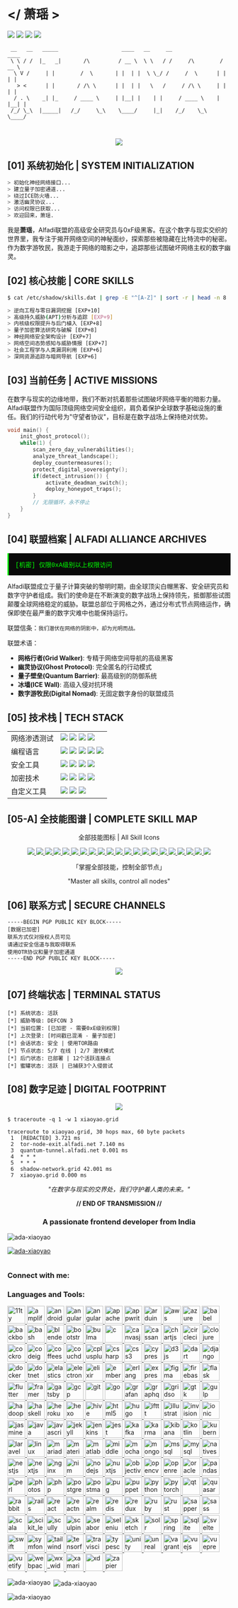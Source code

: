 # </ 萧瑶 >

![](https://img.shields.io/badge/STATUS-ACTIVE-brightgreen?style=for-the-badge&logo=statuspage&logoColor=white&color=00b300)
![](https://img.shields.io/badge/SECURITY-LEVEL_7-red?style=for-the-badge&logo=hackaday&logoColor=white)
![](https://img.shields.io/badge/ALFADI-ALLIANCE-blue?style=for-the-badge&logo=ethereum&logoColor=white)
![](https://img.shields.io/badge/THREAT--CON-DELTA-purple?style=for-the-badge&logo=hackerone&logoColor=white)

```
 __   __   _____                    ____   __     __                ____  
 \ \ / /  |_   _|       /\         / __ \  \ \   / /     /\        / __ \ 
  \ V /     | |        /  \       | |  | |  \ \_/ /     /  \      | |  | |
   > <      | |       / /\ \      | |  | |   \   /     / /\ \     | |  | |
  / . \    _| |_     / ____ \     | |__| |    | |     / ____ \    | |__| |
 /_/ \_\  |_____|   /_/     \_\    \____/     |_|    /_/    \_\    \____/ 
                                                                  
                                                                  
```

<div align="center">
  <img src="https://github-profile-trophy.vercel.app/?username=xiaoyao&theme=radical&no-frame=true&row=1&column=7" />
</div>

## [01] 系统初始化 | SYSTEM INITIALIZATION

```bash
> 初始化神经网络接口...
> 建立量子加密通道...
> 绕过ICE防火墙...
> 激活幽灵协议...
> 访问权限已获取...
> 欢迎回来，萧瑶.
```

我是**萧瑶**，Alfadi联盟的高级安全研究员与0xF级黑客。在这个数字与现实交织的世界里，我专注于揭开网络空间的神秘面纱，探索那些被隐藏在比特流中的秘密。作为数字游牧民，我游走于网络的暗影之中，追踪那些试图破坏网络主权的数字幽灵。

## [02] 核心技能 | CORE SKILLS

```bash
$ cat /etc/shadow/skills.dat | grep -E "^[A-Z]" | sort -r | head -n 8

> 逆向工程与零日漏洞挖掘 [EXP+10]
> 高级持久威胁(APT)分析与追踪 [EXP+9]
> 内核级权限提升与后门植入 [EXP+8]
> 量子加密算法研究与破解 [EXP+8]
> 神经网络安全架构设计 [EXP+7]
> 网络空间态势感知与威胁情报 [EXP+7]
> 社会工程学与人类漏洞利用 [EXP+6]
> 深网资源追踪与暗网导航 [EXP+6]
```

## [03] 当前任务 | ACTIVE MISSIONS

在数字与现实的边缘地带，我们不断对抗着那些试图破坏网络平衡的暗影力量。Alfadi联盟作为国际顶级网络空间安全组织，肩负着保护全球数字基础设施的重任。我们的行动代号为"守望者协议"，目标是在数字战场上保持绝对优势。

```c
void main() {
    init_ghost_protocol();
    while(1) {
        scan_zero_day_vulnerabilities();
        analyze_threat_landscape();
        deploy_countermeasures();
        protect_digital_sovereignty();
        if(detect_intrusion()) {
            activate_deadman_switch();
            deploy_honeypot_traps();
        }
        // 无限循环，永不停止
    }
}
```

## [04] 联盟档案 | ALFADI ALLIANCE ARCHIVES

<div style="background-color: #0a0a0a; color: #00ff00; padding: 15px; border-left: 3px solid #00ff00; font-family: 'Courier New', monospace;">
[机密] 仅限0xA级别以上权限访问
</div>

Alfadi联盟成立于量子计算突破的黎明时期，由全球顶尖白帽黑客、安全研究员和数字守护者组成。我们的使命是在不断演变的数字战场上保持领先，抵御那些试图颠覆全球网络稳定的威胁。联盟总部位于网格之外，通过分布式节点网络运作，确保即使在最严重的数字灾难中也能保持运行。

联盟信条：`我们潜伏在网络的阴影中，却为光明而战。`

联盟术语：
- **网格行者(Grid Walker)**: 专精于网络空间导航的高级黑客
- **幽灵协议(Ghost Protocol)**: 完全匿名的行动模式
- **量子壁垒(Quantum Barrier)**: 最高级别的防御系统
- **冰墙(ICE Wall)**: 高级入侵对抗环境
- **数字游牧民(Digital Nomad)**: 无固定数字身份的联盟成员

## [05] 技术栈 | TECH STACK

<table>
  <tr>
    <td>网络渗透测试</td>
    <td>
      <img src="https://img.shields.io/badge/Kali_Linux-557C94?style=flat-square&logo=kali-linux&logoColor=white" />
      <img src="https://img.shields.io/badge/Metasploit-E34F26?style=flat-square&logo=metasploit&logoColor=white" />
      <img src="https://img.shields.io/badge/Wireshark-1679A7?style=flat-square&logo=wireshark&logoColor=white" />
      <img src="https://img.shields.io/badge/Nmap-0E8A16?style=flat-square&logo=nmap&logoColor=white" />
    </td>
  </tr>
  <tr>
    <td>编程语言</td>
    <td>
      <img src="https://img.shields.io/badge/Python-3776AB?style=flat-square&logo=python&logoColor=white" />
      <img src="https://img.shields.io/badge/Rust-000000?style=flat-square&logo=rust&logoColor=white" />
      <img src="https://img.shields.io/badge/C++-00599C?style=flat-square&logo=c%2B%2B&logoColor=white" />
      <img src="https://img.shields.io/badge/Assembly-6E4C13?style=flat-square&logo=assembly&logoColor=white" />
      <img src="https://img.shields.io/badge/Haskell-5D4F85?style=flat-square&logo=haskell&logoColor=white" />
    </td>
  </tr>
  <tr>
    <td>安全工具</td>
    <td>
      <img src="https://img.shields.io/badge/Burp_Suite-FF6347?style=flat-square&logo=burp-suite&logoColor=white" />
      <img src="https://img.shields.io/badge/Ghidra-4B275F?style=flat-square&logo=ghidra&logoColor=white" />
      <img src="https://img.shields.io/badge/IDA_Pro-9999FF?style=flat-square&logo=ida&logoColor=white" />
      <img src="https://img.shields.io/badge/Radare2-008080?style=flat-square&logo=radare2&logoColor=white" />
    </td>
  </tr>
  <tr>
    <td>加密技术</td>
    <td>
      <img src="https://img.shields.io/badge/量子加密-00B4D8?style=flat-square&logo=quantum&logoColor=white" />
      <img src="https://img.shields.io/badge/区块链安全-121D33?style=flat-square&logo=bitcoin&logoColor=white" />
      <img src="https://img.shields.io/badge/同态加密-5A0FC8?style=flat-square&logo=ethereum&logoColor=white" />
      <img src="https://img.shields.io/badge/零知识证明-FF4500?style=flat-square&logo=zcash&logoColor=white" />
    </td>
  </tr>
  <tr>
    <td>自定义工具</td>
    <td>
      <img src="https://img.shields.io/badge/NeuralBreaker-FF00FF?style=flat-square&logo=neural&logoColor=white" />
      <img src="https://img.shields.io/badge/QuantumShadow-00FFFF?style=flat-square&logo=quantum&logoColor=white" />
      <img src="https://img.shields.io/badge/ICE_Melter-FF1493?style=flat-square&logo=ice&logoColor=white" />
    </td>
  </tr>
</table>

## [05-A] 全技能图谱 | COMPLETE SKILL MAP

<div align="center">
  <p>全部技能图标 | All Skill Icons</p>
</div>

<div align="center">
  <a href="https://skillicons.dev">
    <img src="https://skillicons.dev/icons?i=ableton,activitypub,actix,adonis,ae,ai,aiscript,alpinejs,anaconda,androidstudio&perline=10&theme=dark" />
    <img src="https://skillicons.dev/icons?i=angular,ansible,apollo,apple,appwrite,arch,arduino,astro,atom,au&perline=10&theme=dark" />
    <img src="https://skillicons.dev/icons?i=autocad,aws,azul,azure,babel,bash,bevy,bitbucket,blender,bootstrap&perline=10&theme=dark" />
    <img src="https://skillicons.dev/icons?i=bots,bsd,bun,c,cassandra,clion,clojure,cloudflare,cmake,codepen&perline=10&theme=dark" />
    <img src="https://skillicons.dev/icons?i=coffeescript,cpp,crystal,cs,css,cypress,d3,dart,debian,deno&perline=10&theme=dark" />
    <img src="https://skillicons.dev/icons?i=devto,discord,discordjs,django,docker,dotnet,dynamodb,eclipse,elasticsearch,electron&perline=10&theme=dark" />
    <img src="https://skillicons.dev/icons?i=elixir,elysia,emacs,ember,emotion,express,fastapi,fediverse,figma,firebase&perline=10&theme=dark" />
    <img src="https://skillicons.dev/icons?i=flask,flutter,forth,fortran,gamemakerstudio,gatsby,gcp,gherkin,git,github&perline=10&theme=dark" />
    <img src="https://skillicons.dev/icons?i=githubactions,gitlab,gmail,go,godot,gradle,grafana,graphql,gtk,gulp&perline=10&theme=dark" />
    <img src="https://skillicons.dev/icons?i=haskell,haxe,haxeflixel,heroku,hibernate,html,htmx,idea,instagram,ipfs&perline=10&theme=dark" />
    <img src="https://skillicons.dev/icons?i=java,jenkins,jest,jquery,js,kafka,kali,kotlin,ktor,kubernetes&perline=10&theme=dark" />
    <img src="https://skillicons.dev/icons?i=laravel,latex,linkedin,linux,lit,lua,mastodon,materialui,matlab,maven&perline=10&theme=dark" />
    <img src="https://skillicons.dev/icons?i=md,misskey,mongodb,mysql,neovim,nestjs,netlify,nextjs,nginx,nim&perline=10&theme=dark" />
    <img src="https://skillicons.dev/icons?i=nodejs,nuxtjs,ocaml,octave,openshift,openstack,perl,php,plan9,planetscale&perline=10&theme=dark" />
    <img src="https://skillicons.dev/icons?i=postgres,postman,powershell,pr,prisma,processing,prometheus,ps,pug,py&perline=10&theme=dark" />
    <img src="https://skillicons.dev/icons?i=pytorch,qt,r,rabbitmq,rails,raspberrypi,react,reactivex,redis,redux&perline=10&theme=dark" />
    <img src="https://skillicons.dev/icons?i=regex,remix,replit,rocket,rollupjs,ros,ruby,rust,sass,scala&perline=10&theme=dark" />
    <img src="https://skillicons.dev/icons?i=selenium,sentry,sequelize,sketchup,solidity,solidjs,spring,sqlite,stackoverflow,styledcomponents&perline=10&theme=dark" />
    <img src="https://skillicons.dev/icons?i=supabase,svelte,svg,swift,symfony,tailwind,tauri,tensorflow,threejs,ts&perline=10&theme=dark" />
    <img src="https://skillicons.dev/icons?i=twitter,unity,unreal,v,vala,vercel,vim,visualstudio,vite,vscode&perline=10&theme=dark" />
    <img src="https://skillicons.dev/icons?i=vue,wasm,webflow,webpack,windicss,wordpress,workers,xd,zig&perline=10&theme=dark" />
  </a>
</div>

<div align="center">
  <p>「掌握全部技能，控制全部节点」</p>
  <p>"Master all skills, control all nodes"</p>
</div>

## [06] 联系方式 | SECURE CHANNELS

```
-----BEGIN PGP PUBLIC KEY BLOCK-----
[数据已加密]
联系方式仅对授权人员可见
请通过安全信道与我取得联系
使用OTR协议和量子加密通道
-----END PGP PUBLIC KEY BLOCK-----
```

<div align="center">
  <img src="https://github-readme-stats.vercel.app/api?username=ADA-XiaoYao&show_icons=true&theme=radical&hide_border=true" />
</div>

## [07] 终端状态 | TERMINAL STATUS

```
[*] 系统状态: 活跃
[*] 威胁等级: DEFCON 3
[*] 当前位置: [已加密 - 需要0xE级别权限]
[*] 上次登录: [时间戳已混淆 - 量子加密]
[*] 会话状态: 安全 | 使用TOR路由
[*] 节点状态: 5/7 在线 | 2/7 潜伏模式
[*] 后门状态: 已部署 | 12个活跃连接点
[*] 蜜罐状态: 活跃 | 已捕获3个入侵尝试
```

## [08] 数字足迹 | DIGITAL FOOTPRINT

<div align="center">
  <img src="https://github-readme-streak-stats.herokuapp.com/?user=ADA-XiaoYao&theme=radical&hide_border=true" />
</div>

```
$ traceroute -q 1 -w 1 xiaoyao.grid

traceroute to xiaoyao.grid, 30 hops max, 60 byte packets
 1  [REDACTED] 3.721 ms
 2  tor-node-exit.alfadi.net 7.140 ms
 3  quantum-tunnel.alfadi.net 0.001 ms
 4  * * *
 5  * * *
 6  shadow-network.grid 42.001 ms
 7  xiaoyao.grid 0.000 ms
```

<div align="center">
  
_"在数字与现实的交界处，我们守护着人类的未来。"_

**// END OF TRANSMISSION //**
</div>

<!-- 
01100101 01111001 01100101 01110011 00100000 
01101111 01101110 01101100 01111001 00101100 00100000 
01100001 01101100 01100110 01100001 01100100 01101001 00100000 
01110111 01100001 01110100 01100011 01101000 01100101 01110011 
-->

<h3 align="center">A passionate frontend developer from India</h3>

<p align="left"> <img src="https://komarev.com/ghpvc/?username=ada-xiaoyao&label=Profile%20views&color=0e75b6&style=flat" alt="ada-xiaoyao" /> </p>

<p align="left"> <a href="https://github.com/ryo-ma/github-profile-trophy"><img src="https://github-profile-trophy.vercel.app/?username=ada-xiaoyao" alt="ada-xiaoyao" /></a> </p>

<p align="left"> <a href="https://twitter.com/" target="blank"><img src="https://img.shields.io/twitter/follow/?logo=twitter&style=for-the-badge" alt="" /></a> </p>

<h3 align="left">Connect with me:</h3>
<p align="left">
</p>

<h3 align="left">Languages and Tools:</h3>
<p align="left"> <a href="https://www.11ty.dev/" target="_blank" rel="noreferrer"> <img src="https://gist.githubusercontent.com/vivek32ta/c7f7bf583c1fb1c58d89301ea40f37fd/raw/f4c85cce5790758286b8f155ef9a177710b995df/11ty.svg" alt="11ty" width="40" height="40"/> </a> <a href="https://aws.amazon.com/amplify/" target="_blank" rel="noreferrer"> <img src="https://docs.amplify.aws/assets/logo-dark.svg" alt="amplify" width="40" height="40"/> </a> <a href="https://developer.android.com" target="_blank" rel="noreferrer"> <img src="https://raw.githubusercontent.com/devicons/devicon/master/icons/android/android-original-wordmark.svg" alt="android" width="40" height="40"/> </a> <a href="https://angular.io" target="_blank" rel="noreferrer"> <img src="https://angular.io/assets/images/logos/angular/angular.svg" alt="angular" width="40" height="40"/> </a> <a href="https://angular.io" target="_blank" rel="noreferrer"> <img src="https://raw.githubusercontent.com/devicons/devicon/master/icons/angularjs/angularjs-original-wordmark.svg" alt="angularjs" width="40" height="40"/> </a> <a href="https://cordova.apache.org/" target="_blank" rel="noreferrer"> <img src="https://www.vectorlogo.zone/logos/apache_cordova/apache_cordova-icon.svg" alt="apachecordova" width="40" height="40"/> </a> <a href="https://appwrite.io" target="_blank" rel="noreferrer"> <img src="https://www.vectorlogo.zone/logos/appwriteio/appwriteio-icon.svg" alt="appwrite" width="40" height="40"/> </a> <a href="https://www.arduino.cc/" target="_blank" rel="noreferrer"> <img src="https://cdn.worldvectorlogo.com/logos/arduino-1.svg" alt="arduino" width="40" height="40"/> </a> <a href="https://aws.amazon.com" target="_blank" rel="noreferrer"> <img src="https://raw.githubusercontent.com/devicons/devicon/master/icons/amazonwebservices/amazonwebservices-original-wordmark.svg" alt="aws" width="40" height="40"/> </a> <a href="https://azure.microsoft.com/en-in/" target="_blank" rel="noreferrer"> <img src="https://www.vectorlogo.zone/logos/microsoft_azure/microsoft_azure-icon.svg" alt="azure" width="40" height="40"/> </a> <a href="https://babeljs.io/" target="_blank" rel="noreferrer"> <img src="https://www.vectorlogo.zone/logos/babeljs/babeljs-icon.svg" alt="babel" width="40" height="40"/> </a> <a href="https://backbonejs.org" target="_blank" rel="noreferrer"> <img src="https://raw.githubusercontent.com/devicons/devicon/master/icons/backbonejs/backbonejs-original-wordmark.svg" alt="backbonejs" width="40" height="40"/> </a> <a href="https://www.gnu.org/software/bash/" target="_blank" rel="noreferrer"> <img src="https://www.vectorlogo.zone/logos/gnu_bash/gnu_bash-icon.svg" alt="bash" width="40" height="40"/> </a> <a href="https://www.blender.org/" target="_blank" rel="noreferrer"> <img src="https://download.blender.org/branding/community/blender_community_badge_white.svg" alt="blender" width="40" height="40"/> </a> <a href="https://getbootstrap.com" target="_blank" rel="noreferrer"> <img src="https://raw.githubusercontent.com/devicons/devicon/master/icons/bootstrap/bootstrap-plain-wordmark.svg" alt="bootstrap" width="40" height="40"/> </a> <a href="https://bulma.io/" target="_blank" rel="noreferrer"> <img src="https://raw.githubusercontent.com/gilbarbara/logos/804dc257b59e144eaca5bc6ffd16949752c6f789/logos/bulma.svg" alt="bulma" width="40" height="40"/> </a> <a href="https://www.cprogramming.com/" target="_blank" rel="noreferrer"> <img src="https://raw.githubusercontent.com/devicons/devicon/master/icons/c/c-original.svg" alt="c" width="40" height="40"/> </a> <a href="https://canvasjs.com" target="_blank" rel="noreferrer"> <img src="https://raw.githubusercontent.com/Hardik0307/Hardik0307/master/assets/canvasjs-charts.svg" alt="canvasjs" width="40" height="40"/> </a> <a href="https://cassandra.apache.org/" target="_blank" rel="noreferrer"> <img src="https://www.vectorlogo.zone/logos/apache_cassandra/apache_cassandra-icon.svg" alt="cassandra" width="40" height="40"/> </a> <a href="https://www.chartjs.org" target="_blank" rel="noreferrer"> <img src="https://www.chartjs.org/media/logo-title.svg" alt="chartjs" width="40" height="40"/> </a> <a href="https://circleci.com" target="_blank" rel="noreferrer"> <img src="https://www.vectorlogo.zone/logos/circleci/circleci-icon.svg" alt="circleci" width="40" height="40"/> </a> <a href="https://clojure.org/" target="_blank" rel="noreferrer"> <img src="https://upload.wikimedia.org/wikipedia/commons/5/5d/Clojure_logo.svg" alt="clojure" width="40" height="40"/> </a> <a href="https://www.cockroachlabs.com/product/cockroachdb/" target="_blank" rel="noreferrer"> <img src="https://cdn.worldvectorlogo.com/logos/cockroachdb.svg" alt="cockroachdb" width="40" height="40"/> </a> <a href="https://codeigniter.com" target="_blank" rel="noreferrer"> <img src="https://cdn.worldvectorlogo.com/logos/codeigniter.svg" alt="codeigniter" width="40" height="40"/> </a> <a href="https://offeescript.org" target="_blank" rel="noreferrer"> <img src="https://raw.githubusercontent.com/devicons/devicon/master/icons/coffeescript/coffeescript-original-wordmark.svg" alt="coffeescript" width="40" height="40"/> </a> <a href="https://couchdb.apache.org/" target="_blank" rel="noreferrer"> <img src="https://raw.githubusercontent.com/devicons/devicon/0d6c64dbbf311879f7d563bfc3ccf559f9ed111c/icons/couchdb/couchdb-original.svg" alt="couchdb" width="40" height="40"/> </a> <a href="https://www.w3schools.com/cpp/" target="_blank" rel="noreferrer"> <img src="https://raw.githubusercontent.com/devicons/devicon/master/icons/cplusplus/cplusplus-original.svg" alt="cplusplus" width="40" height="40"/> </a> <a href="https://www.w3schools.com/cs/" target="_blank" rel="noreferrer"> <img src="https://raw.githubusercontent.com/devicons/devicon/master/icons/csharp/csharp-original.svg" alt="csharp" width="40" height="40"/> </a> <a href="https://www.w3schools.com/css/" target="_blank" rel="noreferrer"> <img src="https://raw.githubusercontent.com/devicons/devicon/master/icons/css3/css3-original-wordmark.svg" alt="css3" width="40" height="40"/> </a> <a href="https://www.cypress.io" target="_blank" rel="noreferrer"> <img src="https://raw.githubusercontent.com/simple-icons/simple-icons/6e46ec1fc23b60c8fd0d2f2ff46db82e16dbd75f/icons/cypress.svg" alt="cypress" width="40" height="40"/> </a> <a href="https://d3js.org/" target="_blank" rel="noreferrer"> <img src="https://raw.githubusercontent.com/devicons/devicon/master/icons/d3js/d3js-original.svg" alt="d3js" width="40" height="40"/> </a> <a href="https://dart.dev" target="_blank" rel="noreferrer"> <img src="https://www.vectorlogo.zone/logos/dartlang/dartlang-icon.svg" alt="dart" width="40" height="40"/> </a> <a href="https://www.djangoproject.com/" target="_blank" rel="noreferrer"> <img src="https://cdn.worldvectorlogo.com/logos/django.svg" alt="django" width="40" height="40"/> </a> <a href="https://www.docker.com/" target="_blank" rel="noreferrer"> <img src="https://raw.githubusercontent.com/devicons/devicon/master/icons/docker/docker-original-wordmark.svg" alt="docker" width="40" height="40"/> </a> <a href="https://dotnet.microsoft.com/" target="_blank" rel="noreferrer"> <img src="https://raw.githubusercontent.com/devicons/devicon/master/icons/dot-net/dot-net-original-wordmark.svg" alt="dotnet" width="40" height="40"/> </a> <a href="https://www.elastic.co" target="_blank" rel="noreferrer"> <img src="https://www.vectorlogo.zone/logos/elastic/elastic-icon.svg" alt="elasticsearch" width="40" height="40"/> </a> <a href="https://www.electronjs.org" target="_blank" rel="noreferrer"> <img src="https://raw.githubusercontent.com/devicons/devicon/master/icons/electron/electron-original.svg" alt="electron" width="40" height="40"/> </a> <a href="https://elixir-lang.org" target="_blank" rel="noreferrer"> <img src="https://www.vectorlogo.zone/logos/elixir-lang/elixir-lang-icon.svg" alt="elixir" width="40" height="40"/> </a> <a href="https://emberjs.com/" target="_blank" rel="noreferrer"> <img src="https://raw.githubusercontent.com/devicons/devicon/master/icons/ember/ember-original-wordmark.svg" alt="ember" width="40" height="40"/> </a> <a href="https://www.erlang.org/" target="_blank" rel="noreferrer"> <img src="https://www.vectorlogo.zone/logos/erlang/erlang-official.svg" alt="erlang" width="40" height="40"/> </a> <a href="https://expressjs.com" target="_blank" rel="noreferrer"> <img src="https://raw.githubusercontent.com/devicons/devicon/master/icons/express/express-original-wordmark.svg" alt="express" width="40" height="40"/> </a> <a href="https://www.figma.com/" target="_blank" rel="noreferrer"> <img src="https://www.vectorlogo.zone/logos/figma/figma-icon.svg" alt="figma" width="40" height="40"/> </a> <a href="https://firebase.google.com/" target="_blank" rel="noreferrer"> <img src="https://www.vectorlogo.zone/logos/firebase/firebase-icon.svg" alt="firebase" width="40" height="40"/> </a> <a href="https://flask.palletsprojects.com/" target="_blank" rel="noreferrer"> <img src="https://www.vectorlogo.zone/logos/pocoo_flask/pocoo_flask-icon.svg" alt="flask" width="40" height="40"/> </a> <a href="https://flutter.dev" target="_blank" rel="noreferrer"> <img src="https://www.vectorlogo.zone/logos/flutterio/flutterio-icon.svg" alt="flutter" width="40" height="40"/> </a> <a href="https://www.framer.com/" target="_blank" rel="noreferrer"> <img src="https://www.vectorlogo.zone/logos/framer/framer-icon.svg" alt="framer" width="40" height="40"/> </a> <a href="https://www.gatsbyjs.com/" target="_blank" rel="noreferrer"> <img src="https://www.vectorlogo.zone/logos/gatsbyjs/gatsbyjs-icon.svg" alt="gatsby" width="40" height="40"/> </a> <a href="https://cloud.google.com" target="_blank" rel="noreferrer"> <img src="https://www.vectorlogo.zone/logos/google_cloud/google_cloud-icon.svg" alt="gcp" width="40" height="40"/> </a> <a href="https://git-scm.com/" target="_blank" rel="noreferrer"> <img src="https://www.vectorlogo.zone/logos/git-scm/git-scm-icon.svg" alt="git" width="40" height="40"/> </a> <a href="https://golang.org" target="_blank" rel="noreferrer"> <img src="https://raw.githubusercontent.com/devicons/devicon/master/icons/go/go-original.svg" alt="go" width="40" height="40"/> </a> <a href="https://grafana.com" target="_blank" rel="noreferrer"> <img src="https://www.vectorlogo.zone/logos/grafana/grafana-icon.svg" alt="grafana" width="40" height="40"/> </a> <a href="https://graphql.org" target="_blank" rel="noreferrer"> <img src="https://www.vectorlogo.zone/logos/graphql/graphql-icon.svg" alt="graphql" width="40" height="40"/> </a> <a href="https://gridsome.org/" target="_blank" rel="noreferrer"> <img src="https://www.vectorlogo.zone/logos/gridsome/gridsome-icon.svg" alt="gridsome" width="40" height="40"/> </a> <a href="https://www.gtk.org/" target="_blank" rel="noreferrer"> <img src="https://upload.wikimedia.org/wikipedia/commons/7/71/GTK_logo.svg" alt="gtk" width="40" height="40"/> </a> <a href="https://gulpjs.com" target="_blank" rel="noreferrer"> <img src="https://raw.githubusercontent.com/devicons/devicon/master/icons/gulp/gulp-plain.svg" alt="gulp" width="40" height="40"/> </a> <a href="https://hadoop.apache.org/" target="_blank" rel="noreferrer"> <img src="https://www.vectorlogo.zone/logos/apache_hadoop/apache_hadoop-icon.svg" alt="hadoop" width="40" height="40"/> </a> <a href="https://www.haskell.org/" target="_blank" rel="noreferrer"> <img src="https://upload.wikimedia.org/wikipedia/commons/1/1c/Haskell-Logo.svg" alt="haskell" width="40" height="40"/> </a> <a href="https://heroku.com" target="_blank" rel="noreferrer"> <img src="https://www.vectorlogo.zone/logos/heroku/heroku-icon.svg" alt="heroku" width="40" height="40"/> </a> <a href="hexo.io/" target="_blank" rel="noreferrer"> <img src="https://www.vectorlogo.zone/logos/hexoio/hexoio-icon.svg" alt="hexo" width="40" height="40"/> </a> <a href="https://hive.apache.org/" target="_blank" rel="noreferrer"> <img src="https://www.vectorlogo.zone/logos/apache_hive/apache_hive-icon.svg" alt="hive" width="40" height="40"/> </a> <a href="https://www.w3.org/html/" target="_blank" rel="noreferrer"> <img src="https://raw.githubusercontent.com/devicons/devicon/master/icons/html5/html5-original-wordmark.svg" alt="html5" width="40" height="40"/> </a> <a href="https://gohugo.io/" target="_blank" rel="noreferrer"> <img src="https://api.iconify.design/logos-hugo.svg" alt="hugo" width="40" height="40"/> </a> <a href="https://ifttt.com/" target="_blank" rel="noreferrer"> <img src="https://www.vectorlogo.zone/logos/ifttt/ifttt-ar21.svg" alt="ifttt" width="40" height="40"/> </a> <a href="https://www.adobe.com/in/products/illustrator.html" target="_blank" rel="noreferrer"> <img src="https://www.vectorlogo.zone/logos/adobe_illustrator/adobe_illustrator-icon.svg" alt="illustrator" width="40" height="40"/> </a> <a href="https://www.invisionapp.com/" target="_blank" rel="noreferrer"> <img src="https://www.vectorlogo.zone/logos/invisionapp/invisionapp-icon.svg" alt="invision" width="40" height="40"/> </a> <a href="https://ionicframework.com" target="_blank" rel="noreferrer"> <img src="https://upload.wikimedia.org/wikipedia/commons/d/d1/Ionic_Logo.svg" alt="ionic" width="40" height="40"/> </a> <a href="https://jasmine.github.io/" target="_blank" rel="noreferrer"> <img src="https://www.vectorlogo.zone/logos/jasmine/jasmine-icon.svg" alt="jasmine" width="40" height="40"/> </a> <a href="https://www.java.com" target="_blank" rel="noreferrer"> <img src="https://raw.githubusercontent.com/devicons/devicon/master/icons/java/java-original.svg" alt="java" width="40" height="40"/> </a> <a href="https://developer.mozilla.org/en-US/docs/Web/JavaScript" target="_blank" rel="noreferrer"> <img src="https://raw.githubusercontent.com/devicons/devicon/master/icons/javascript/javascript-original.svg" alt="javascript" width="40" height="40"/> </a> <a href="https://jekyllrb.com/" target="_blank" rel="noreferrer"> <img src="https://www.vectorlogo.zone/logos/jekyllrb/jekyllrb-icon.svg" alt="jekyll" width="40" height="40"/> </a> <a href="https://www.jenkins.io" target="_blank" rel="noreferrer"> <img src="https://www.vectorlogo.zone/logos/jenkins/jenkins-icon.svg" alt="jenkins" width="40" height="40"/> </a> <a href="https://jestjs.io" target="_blank" rel="noreferrer"> <img src="https://www.vectorlogo.zone/logos/jestjsio/jestjsio-icon.svg" alt="jest" width="40" height="40"/> </a> <a href="https://kafka.apache.org/" target="_blank" rel="noreferrer"> <img src="https://www.vectorlogo.zone/logos/apache_kafka/apache_kafka-icon.svg" alt="kafka" width="40" height="40"/> </a> <a href="https://karma-runner.github.io/latest/index.html" target="_blank" rel="noreferrer"> <img src="https://raw.githubusercontent.com/detain/svg-logos/780f25886640cef088af994181646db2f6b1a3f8/svg/karma.svg" alt="karma" width="40" height="40"/> </a> <a href="https://www.elastic.co/kibana" target="_blank" rel="noreferrer"> <img src="https://www.vectorlogo.zone/logos/elasticco_kibana/elasticco_kibana-icon.svg" alt="kibana" width="40" height="40"/> </a> <a href="https://kotlinlang.org" target="_blank" rel="noreferrer"> <img src="https://www.vectorlogo.zone/logos/kotlinlang/kotlinlang-icon.svg" alt="kotlin" width="40" height="40"/> </a> <a href="https://kubernetes.io" target="_blank" rel="noreferrer"> <img src="https://www.vectorlogo.zone/logos/kubernetes/kubernetes-icon.svg" alt="kubernetes" width="40" height="40"/> </a> <a href="https://laravel.com/" target="_blank" rel="noreferrer"> <img src="https://raw.githubusercontent.com/devicons/devicon/master/icons/laravel/laravel-plain-wordmark.svg" alt="laravel" width="40" height="40"/> </a> <a href="https://www.linux.org/" target="_blank" rel="noreferrer"> <img src="https://raw.githubusercontent.com/devicons/devicon/master/icons/linux/linux-original.svg" alt="linux" width="40" height="40"/> </a> <a href="https://mariadb.org/" target="_blank" rel="noreferrer"> <img src="https://www.vectorlogo.zone/logos/mariadb/mariadb-icon.svg" alt="mariadb" width="40" height="40"/> </a> <a href="https://materializecss.com/" target="_blank" rel="noreferrer"> <img src="https://raw.githubusercontent.com/prplx/svg-logos/5585531d45d294869c4eaab4d7cf2e9c167710a9/svg/materialize.svg" alt="materialize" width="40" height="40"/> </a> <a href="https://www.mathworks.com/" target="_blank" rel="noreferrer"> <img src="https://upload.wikimedia.org/wikipedia/commons/2/21/Matlab_Logo.png" alt="matlab" width="40" height="40"/> </a> <a href="https://middlemanapp.com/" target="_blank" rel="noreferrer"> <img src="https://raw.githubusercontent.com/leungwensen/svg-icon/b84b3f3a3da329b7c1d02346865f8e98beb05413/dist/svg/logos/middleman.svg" alt="middleman" width="40" height="40"/> </a> <a href="https://mochajs.org" target="_blank" rel="noreferrer"> <img src="https://www.vectorlogo.zone/logos/mochajs/mochajs-icon.svg" alt="mocha" width="40" height="40"/> </a> <a href="https://www.mongodb.com/" target="_blank" rel="noreferrer"> <img src="https://raw.githubusercontent.com/devicons/devicon/master/icons/mongodb/mongodb-original-wordmark.svg" alt="mongodb" width="40" height="40"/> </a> <a href="https://www.microsoft.com/en-us/sql-server" target="_blank" rel="noreferrer"> <img src="https://www.svgrepo.com/show/303229/microsoft-sql-server-logo.svg" alt="mssql" width="40" height="40"/> </a> <a href="https://www.mysql.com/" target="_blank" rel="noreferrer"> <img src="https://raw.githubusercontent.com/devicons/devicon/master/icons/mysql/mysql-original-wordmark.svg" alt="mysql" width="40" height="40"/> </a> <a href="https://nativescript.org/" target="_blank" rel="noreferrer"> <img src="https://raw.githubusercontent.com/detain/svg-logos/780f25886640cef088af994181646db2f6b1a3f8/svg/nativescript.svg" alt="nativescript" width="40" height="40"/> </a> <a href="https://nestjs.com/" target="_blank" rel="noreferrer"> <img src="https://raw.githubusercontent.com/devicons/devicon/master/icons/nestjs/nestjs-plain.svg" alt="nestjs" width="40" height="40"/> </a> <a href="https://nextjs.org/" target="_blank" rel="noreferrer"> <img src="https://cdn.worldvectorlogo.com/logos/nextjs-2.svg" alt="nextjs" width="40" height="40"/> </a> <a href="https://www.nginx.com" target="_blank" rel="noreferrer"> <img src="https://raw.githubusercontent.com/devicons/devicon/master/icons/nginx/nginx-original.svg" alt="nginx" width="40" height="40"/> </a> <a href="https://nim-lang.org/" target="_blank" rel="noreferrer"> <img src="https://www.vectorlogo.zone/logos/nim-lang/nim-lang-icon.svg" alt="nim" width="40" height="40"/> </a> <a href="https://nodejs.org" target="_blank" rel="noreferrer"> <img src="https://raw.githubusercontent.com/devicons/devicon/master/icons/nodejs/nodejs-original-wordmark.svg" alt="nodejs" width="40" height="40"/> </a> <a href="https://nuxtjs.org/" target="_blank" rel="noreferrer"> <img src="https://www.vectorlogo.zone/logos/nuxtjs/nuxtjs-icon.svg" alt="nuxtjs" width="40" height="40"/> </a> <a href="https://developer.apple.com/library/archive/documentation/Cocoa/Conceptual/ProgrammingWithObjectiveC/Introduction/Introduction.html" target="_blank" rel="noreferrer"> <img src="https://www.vectorlogo.zone/logos/apple_objectivec/apple_objectivec-icon.svg" alt="objectivec" width="40" height="40"/> </a> <a href="https://opencv.org/" target="_blank" rel="noreferrer"> <img src="https://www.vectorlogo.zone/logos/opencv/opencv-icon.svg" alt="opencv" width="40" height="40"/> </a> <a href="https://openresty.org/" target="_blank" rel="noreferrer"> <img src="https://openresty.org/images/logo.png" alt="openresty" width="40" height="40"/> </a> <a href="https://www.oracle.com/" target="_blank" rel="noreferrer"> <img src="https://raw.githubusercontent.com/devicons/devicon/master/icons/oracle/oracle-original.svg" alt="oracle" width="40" height="40"/> </a> <a href="https://pandas.pydata.org/" target="_blank" rel="noreferrer"> <img src="https://raw.githubusercontent.com/devicons/devicon/2ae2a900d2f041da66e950e4d48052658d850630/icons/pandas/pandas-original.svg" alt="pandas" width="40" height="40"/> </a> <a href="https://www.perl.org/" target="_blank" rel="noreferrer"> <img src="https://api.iconify.design/logos-perl.svg" alt="perl" width="40" height="40"/> </a> <a href="https://www.photoshop.com/en" target="_blank" rel="noreferrer"> <img src="https://raw.githubusercontent.com/devicons/devicon/master/icons/photoshop/photoshop-line.svg" alt="photoshop" width="40" height="40"/> </a> <a href="https://www.php.net" target="_blank" rel="noreferrer"> <img src="https://raw.githubusercontent.com/devicons/devicon/master/icons/php/php-original.svg" alt="php" width="40" height="40"/> </a> <a href="https://www.postgresql.org" target="_blank" rel="noreferrer"> <img src="https://raw.githubusercontent.com/devicons/devicon/master/icons/postgresql/postgresql-original-wordmark.svg" alt="postgresql" width="40" height="40"/> </a> <a href="https://postman.com" target="_blank" rel="noreferrer"> <img src="https://www.vectorlogo.zone/logos/getpostman/getpostman-icon.svg" alt="postman" width="40" height="40"/> </a> <a href="https://pugjs.org" target="_blank" rel="noreferrer"> <img src="https://cdn.worldvectorlogo.com/logos/pug.svg" alt="pug" width="40" height="40"/> </a> <a href="https://github.com/puppeteer/puppeteer" target="_blank" rel="noreferrer"> <img src="https://www.vectorlogo.zone/logos/pptrdev/pptrdev-official.svg" alt="puppeteer" width="40" height="40"/> </a> <a href="https://www.python.org" target="_blank" rel="noreferrer"> <img src="https://raw.githubusercontent.com/devicons/devicon/master/icons/python/python-original.svg" alt="python" width="40" height="40"/> </a> <a href="https://pytorch.org/" target="_blank" rel="noreferrer"> <img src="https://www.vectorlogo.zone/logos/pytorch/pytorch-icon.svg" alt="pytorch" width="40" height="40"/> </a> <a href="https://www.qt.io/" target="_blank" rel="noreferrer"> <img src="https://upload.wikimedia.org/wikipedia/commons/0/0b/Qt_logo_2016.svg" alt="qt" width="40" height="40"/> </a> <a href="https://quasar.dev/" target="_blank" rel="noreferrer"> <img src="https://cdn.quasar.dev/logo/svg/quasar-logo.svg" alt="quasar" width="40" height="40"/> </a> <a href="https://www.rabbitmq.com" target="_blank" rel="noreferrer"> <img src="https://www.vectorlogo.zone/logos/rabbitmq/rabbitmq-icon.svg" alt="rabbitMQ" width="40" height="40"/> </a> <a href="https://rubyonrails.org" target="_blank" rel="noreferrer"> <img src="https://raw.githubusercontent.com/devicons/devicon/master/icons/rails/rails-original-wordmark.svg" alt="rails" width="40" height="40"/> </a> <a href="https://reactjs.org/" target="_blank" rel="noreferrer"> <img src="https://raw.githubusercontent.com/devicons/devicon/master/icons/react/react-original-wordmark.svg" alt="react" width="40" height="40"/> </a> <a href="https://reactnative.dev/" target="_blank" rel="noreferrer"> <img src="https://reactnative.dev/img/header_logo.svg" alt="reactnative" width="40" height="40"/> </a> <a href="https://realm.io/" target="_blank" rel="noreferrer"> <img src="https://raw.githubusercontent.com/bestofjs/bestofjs-webui/8665e8c267a0215f3159df28b33c365198101df5/public/logos/realm.svg" alt="realm" width="40" height="40"/> </a> <a href="https://redis.io" target="_blank" rel="noreferrer"> <img src="https://raw.githubusercontent.com/devicons/devicon/master/icons/redis/redis-original-wordmark.svg" alt="redis" width="40" height="40"/> </a> <a href="https://redux.js.org" target="_blank" rel="noreferrer"> <img src="https://raw.githubusercontent.com/devicons/devicon/master/icons/redux/redux-original.svg" alt="redux" width="40" height="40"/> </a> <a href="https://www.ruby-lang.org/en/" target="_blank" rel="noreferrer"> <img src="https://raw.githubusercontent.com/devicons/devicon/master/icons/ruby/ruby-original.svg" alt="ruby" width="40" height="40"/> </a> <a href="https://www.rust-lang.org" target="_blank" rel="noreferrer"> <img src="https://raw.githubusercontent.com/devicons/devicon/master/icons/rust/rust-plain.svg" alt="rust" width="40" height="40"/> </a> <a href="https://sapper.svelte.dev/" target="_blank" rel="noreferrer"> <img src="https://raw.githubusercontent.com/bestofjs/bestofjs-webui/master/public/logos/sapper.svg" alt="sapper" width="40" height="40"/> </a> <a href="https://sass-lang.com" target="_blank" rel="noreferrer"> <img src="https://raw.githubusercontent.com/devicons/devicon/master/icons/sass/sass-original.svg" alt="sass" width="40" height="40"/> </a> <a href="https://www.scala-lang.org" target="_blank" rel="noreferrer"> <img src="https://raw.githubusercontent.com/devicons/devicon/master/icons/scala/scala-original.svg" alt="scala" width="40" height="40"/> </a> <a href="https://scikit-learn.org/" target="_blank" rel="noreferrer"> <img src="https://upload.wikimedia.org/wikipedia/commons/0/05/Scikit_learn_logo_small.svg" alt="scikit_learn" width="40" height="40"/> </a> <a href="https://scully.io/" target="_blank" rel="noreferrer"> <img src="https://raw.githubusercontent.com/scullyio/scully/main/assets/logos/SVG/scullyio-icon.svg" alt="scully" width="40" height="40"/> </a> <a href="https://sculpin.io/" target="_blank" rel="noreferrer"> <img src="https://gist.githubusercontent.com/vivek32ta/c7f7bf583c1fb1c58d89301ea40f37fd/raw/1782aef8672484698c0dd407f900c4a329ed5bc4/sculpin.svg" alt="sculpin" width="40" height="40"/> </a> <a href="https://seaborn.pydata.org/" target="_blank" rel="noreferrer"> <img src="https://seaborn.pydata.org/_images/logo-mark-lightbg.svg" alt="seaborn" width="40" height="40"/> </a> <a href="https://www.selenium.dev" target="_blank" rel="noreferrer"> <img src="https://raw.githubusercontent.com/detain/svg-logos/780f25886640cef088af994181646db2f6b1a3f8/svg/selenium-logo.svg" alt="selenium" width="40" height="40"/> </a> <a href="https://www.sketch.com/" target="_blank" rel="noreferrer"> <img src="https://www.vectorlogo.zone/logos/sketchapp/sketchapp-icon.svg" alt="sketch" width="40" height="40"/> </a> <a href="https://lucene.apache.org/solr/" target="_blank" rel="noreferrer"> <img src="https://www.vectorlogo.zone/logos/apache_solr/apache_solr-icon.svg" alt="solr" width="40" height="40"/> </a> <a href="https://spring.io/" target="_blank" rel="noreferrer"> <img src="https://www.vectorlogo.zone/logos/springio/springio-icon.svg" alt="spring" width="40" height="40"/> </a> <a href="https://www.sqlite.org/" target="_blank" rel="noreferrer"> <img src="https://www.vectorlogo.zone/logos/sqlite/sqlite-icon.svg" alt="sqlite" width="40" height="40"/> </a> <a href="https://svelte.dev" target="_blank" rel="noreferrer"> <img src="https://upload.wikimedia.org/wikipedia/commons/1/1b/Svelte_Logo.svg" alt="svelte" width="40" height="40"/> </a> <a href="https://developer.apple.com/swift/" target="_blank" rel="noreferrer"> <img src="https://raw.githubusercontent.com/devicons/devicon/master/icons/swift/swift-original.svg" alt="swift" width="40" height="40"/> </a> <a href="https://symfony.com" target="_blank" rel="noreferrer"> <img src="https://symfony.com/logos/symfony_black_03.svg" alt="symfony" width="40" height="40"/> </a> <a href="https://tailwindcss.com/" target="_blank" rel="noreferrer"> <img src="https://www.vectorlogo.zone/logos/tailwindcss/tailwindcss-icon.svg" alt="tailwind" width="40" height="40"/> </a> <a href="https://www.tensorflow.org" target="_blank" rel="noreferrer"> <img src="https://www.vectorlogo.zone/logos/tensorflow/tensorflow-icon.svg" alt="tensorflow" width="40" height="40"/> </a> <a href="https://travis-ci.org" target="_blank" rel="noreferrer"> <img src="https://www.vectorlogo.zone/logos/travis-ci/travis-ci-icon.svg" alt="travisci" width="40" height="40"/> </a> <a href="https://www.typescriptlang.org/" target="_blank" rel="noreferrer"> <img src="https://raw.githubusercontent.com/devicons/devicon/master/icons/typescript/typescript-original.svg" alt="typescript" width="40" height="40"/> </a> <a href="https://unity.com/" target="_blank" rel="noreferrer"> <img src="https://www.vectorlogo.zone/logos/unity3d/unity3d-icon.svg" alt="unity" width="40" height="40"/> </a> <a href="https://unrealengine.com/" target="_blank" rel="noreferrer"> <img src="https://raw.githubusercontent.com/kenangundogan/fontisto/036b7eca71aab1bef8e6a0518f7329f13ed62f6b/icons/svg/brand/unreal-engine.svg" alt="unreal" width="40" height="40"/> </a> <a href="https://www.vagrantup.com/" target="_blank" rel="noreferrer"> <img src="https://www.vectorlogo.zone/logos/vagrantup/vagrantup-icon.svg" alt="vagrant" width="40" height="40"/> </a> <a href="https://vuejs.org/" target="_blank" rel="noreferrer"> <img src="https://raw.githubusercontent.com/devicons/devicon/master/icons/vuejs/vuejs-original-wordmark.svg" alt="vuejs" width="40" height="40"/> </a> <a href="https://vuepress.vuejs.org/" target="_blank" rel="noreferrer"> <img src="https://raw.githubusercontent.com/AliasIO/wappalyzer/master/src/drivers/webextension/images/icons/VuePress.svg" alt="vuepress" width="40" height="40"/> </a> <a href="https://vuetifyjs.com/en/" target="_blank" rel="noreferrer"> <img src="https://bestofjs.org/logos/vuetify.svg" alt="vuetify" width="40" height="40"/> </a> <a href="https://webpack.js.org" target="_blank" rel="noreferrer"> <img src="https://raw.githubusercontent.com/devicons/devicon/d00d0969292a6569d45b06d3f350f463a0107b0d/icons/webpack/webpack-original-wordmark.svg" alt="webpack" width="40" height="40"/> </a> <a href="https://www.wxwidgets.org/" target="_blank" rel="noreferrer"> <img src="https://upload.wikimedia.org/wikipedia/commons/b/bb/WxWidgets.svg" alt="wx_widgets" width="40" height="40"/> </a> <a href="https://dotnet.microsoft.com/apps/xamarin" target="_blank" rel="noreferrer"> <img src="https://raw.githubusercontent.com/detain/svg-logos/780f25886640cef088af994181646db2f6b1a3f8/svg/xamarin.svg" alt="xamarin" width="40" height="40"/> </a> <a href="https://www.adobe.com/products/xd.html" target="_blank" rel="noreferrer"> <img src="https://cdn.worldvectorlogo.com/logos/adobe-xd.svg" alt="xd" width="40" height="40"/> </a> <a href="https://zapier.com" target="_blank" rel="noreferrer"> <img src="https://www.vectorlogo.zone/logos/zapier/zapier-icon.svg" alt="zapier" width="40" height="40"/> </a> </p>

<p><img align="left" src="https://github-readme-stats.vercel.app/api/top-langs?username=ada-xiaoyao&show_icons=true&locale=en&layout=compact" alt="ada-xiaoyao" /></p>

<p>&nbsp;<img align="center" src="https://github-readme-stats.vercel.app/api?username=ada-xiaoyao&show_icons=true&locale=en" alt="ada-xiaoyao" /></p>

<p><img align="center" src="https://github-readme-streak-stats.herokuapp.com/?user=ada-xiaoyao&" alt="ada-xiaoyao" /></p>
